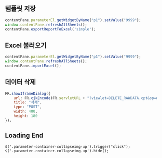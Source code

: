 
## 템플릿 저장
```javascript
contentPane.parameterEl.getWidgetByName("p1").setValue("9999");
window.contentPane.refreshAllSheets();
contentPane.exportReportToExcel('simple');
```


## Excel 불러오기
```javascript
contentPane.parameterEl.getWidgetByName("p1").setValue("9999");
window.contentPane.refreshAllSheets();
contentPane.importExcel();
```


## 데이터 삭제 
```javascript
FR.showIframeDialog({        
	url: FR.cjkEncode(FR.servletURL + "?viewlet=DELETE_RAWDATA.cpt&op=write&tbl="+ tbl +"&fld="+ fld + "&val="+val ),
	title: "삭제",
	type: "POST",
	width: 400,
	height: 180        
});
```


## Loading End
```
$('.parameter-container-collapseimg-up').trigger("click");
$('.parameter-container-collapseimg-up').hide(); 
```
